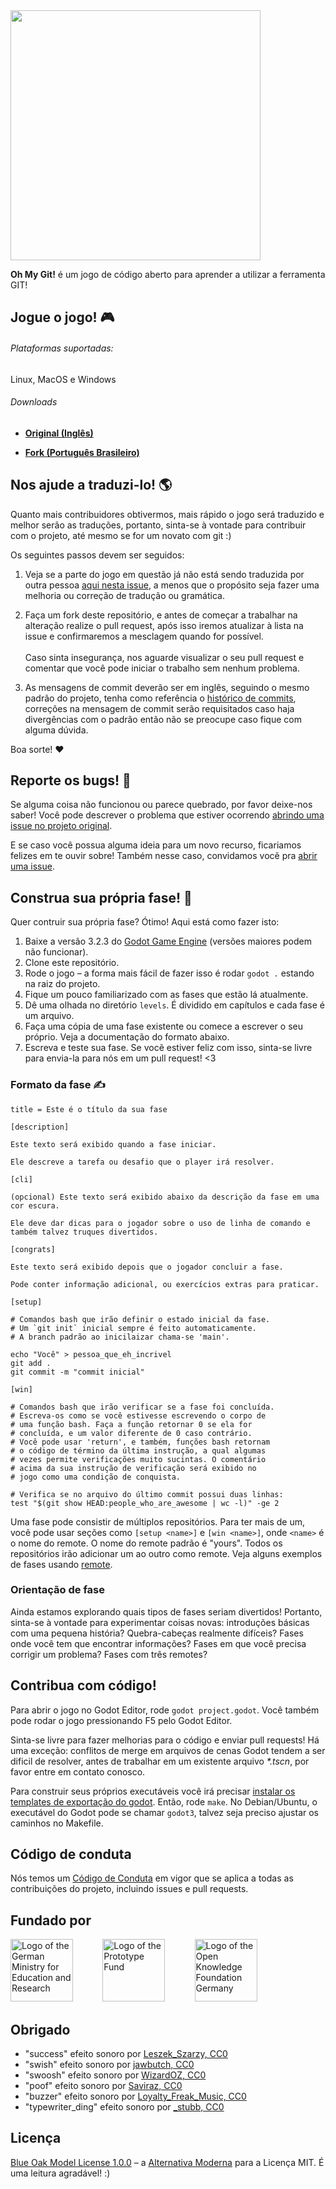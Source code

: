 <img src="https://github.com/git-learning-game/oh-my-git/blob/main/images/oh-my-git.png" width="400">

**Oh My Git!** é um jogo de código aberto para aprender a utilizar a ferramenta GIT!

## Jogue o jogo! 🎮

###### Plataformas suportadas:
Linux, MacOS e Windows

###### Downloads
- [**Original (Inglês)**](https://blinry.itch.io/oh-my-git)

- [**Fork (Português Brasileiro)**](../../releases/latest)

## Nos ajude a traduzi-lo! 🌎

Quanto mais contribuidores obtivermos, mais rápido o jogo será traduzido e melhor serão as traduções, portanto, sinta-se à vontade para contribuir com o projeto, até mesmo se for um novato com git :)

Os seguintes passos devem ser seguidos:

1. Veja se a parte do jogo em questão já não está sendo traduzida por outra pessoa [aqui nesta issue](https://github.com/d3cryptofc/oh-my-git-ptbr/issues/1), a menos que o propósito seja fazer uma melhoria ou correção de tradução ou gramática.

2. Faça um fork deste repositório, e antes de começar a trabalhar na alteração realize o pull request, após isso iremos atualizar à lista na issue e confirmaremos a mesclagem quando for possível.
<br/></br>Caso sinta insegurança, nos aguarde visualizar o seu pull request e comentar que você pode iniciar o trabalho sem nenhum problema.

3. As mensagens de commit deverão ser em inglês, seguindo o mesmo padrão do projeto, tenha como referência o [histórico de commits](../../commits/main), correções na mensagem de commit serão requisitados caso haja divergências com o padrão então não se preocupe caso fique com alguma dúvida.

Boa sorte! ❤️

## Reporte os bugs! 🐞

Se alguma coisa não funcionou ou parece quebrado, por favor deixe-nos saber! Você pode descrever o problema que estiver ocorrendo [abrindo uma issue no projeto original](https://github.com/git-learning-game/oh-my-git/issues).

E se caso você possua alguma ideia para um novo recurso, ficariamos felizes em te ouvir sobre! Também nesse caso, convidamos vocẽ pra [abrir uma issue](https://github.com/git-learning-game/oh-my-git/issues).

## Construa sua própria fase! 🧩

Quer contruir sua própria fase? Ótimo! Aqui está como fazer isto:

1. Baixe a versão 3.2.3 do [Godot Game Engine](https://github.com/godotengine/godot/releases/tag/3.2.3-stable) (versões maiores podem não funcionar).
1. Clone este repositório.
1. Rode o jogo – a forma mais fácil de fazer isso é rodar `godot .` estando na raiz do projeto.
1. Fique um pouco familiarizado com as fases que estão lá atualmente.
1. Dê uma olhada no diretório `levels`. É dividido em capítulos e cada fase é um arquivo.
1. Faça uma cópia de uma fase existente ou comece a escrever o seu próprio. Veja a documentação do formato abaixo.
1. Escreva e teste sua fase. Se vocẽ estiver feliz com isso, sinta-se livre para envia-la para nós em um pull request! <3

### Formato da fase ✍️

```
title = Este é o título da sua fase

[description]

Este texto será exibido quando a fase iniciar.

Ele descreve a tarefa ou desafio que o player irá resolver.

[cli]

(opcional) Este texto será exibido abaixo da descrição da fase em uma cor escura.

Ele deve dar dicas para o jogador sobre o uso de linha de comando e também talvez truques divertidos.

[congrats]

Este texto será exibido depois que o jogador concluir a fase.

Pode conter informação adicional, ou exercícios extras para praticar.

[setup]

# Comandos bash que irão definir o estado inicial da fase.
# Um `git init` inicial sempre é feito automaticamente.
# A branch padrão ao inicilaizar chama-se 'main'.

echo "Você" > pessoa_que_eh_incrivel
git add .
git commit -m "commit inicial"

[win]

# Comandos bash que irão verificar se a fase foi concluída.
# Escreva-os como se você estivesse escrevendo o corpo de
# uma função bash. Faça a função retornar 0 se ela for
# concluída, e um valor diferente de 0 caso contrário.
# Você pode usar 'return', e também, funções bash retornam
# o código de término da última instrução, a qual algumas
# vezes permite verificações muito sucintas. O comentário
# acima da sua instrução de verificação será exibido no
# jogo como uma condição de conquista.

# Verifica se no arquivo do último commit possui duas linhas:
test "$(git show HEAD:people_who_are_awesome | wc -l)" -ge 2
```

Uma fase pode consistir de múltiplos repositórios. Para ter mais de um, vocẽ pode usar seções como `[setup <name>]` e `[win <name>]`, onde `<name>` é o nome do remote. O nome do remote padrão é "yours". Todos os repositórios irão adicionar um ao outro como remote. Veja alguns exemplos de fases usando [remote](levels/remote).

### Orientação de fase

Ainda estamos explorando quais tipos de fases seriam divertidos! Portanto, sinta-se à vontade para experimentar coisas novas: introduções básicas com uma pequena história? Quebra-cabeças realmente difíceis? Fases onde você tem que encontrar informações? Fases em que você precisa corrigir um problema? Fases com três remotes?

## Contribua com código!

Para abrir o jogo no Godot Editor, rode `godot project.godot`. Você também pode rodar o jogo pressionando F5 pelo Godot Editor.

Sinta-se livre para fazer melhorias para o código e enviar pull requests! Há uma exceção: conflitos de merge em arquivos de cenas Godot tendem a ser dificil de resolver, antes de trabalhar em um existente arquivo *\*.tscn*, por favor entre em contato conosco.

Para construir seus próprios executáveis você irá precisar [instalar os templates de exportação do godot](https://docs.godotengine.org/en/stable/getting_started/workflow/export/exporting_projects.html). Então, rode `make`. No Debian/Ubuntu, o executável do Godot pode se chamar `godot3`, talvez seja preciso ajustar os caminhos no Makefile.

## Código de conduta

Nós temos um [Código de Conduta](CODE_OF_CONDUCT.md) em vigor que se aplica a todas as contribuições do projeto, incluindo issues e pull requests.

## Fundado por

<a href="https://www.bmbf.de/en/"><img src="https://www.bmbf.de/SiteGlobals/Frontend/Images/icons/_common/publisherlogo-en.svg?__blob=normal&v=5" alt="Logo of the German Ministry for Education and Research" height="100px"></a>&nbsp; &nbsp; &nbsp; &nbsp; &nbsp; &nbsp; <a href="https://prototypefund.de/en/"><img src="https://upload.wikimedia.org/wikipedia/commons/thumb/1/10/PrototypeFund_Logo.svg/1200px-PrototypeFund_Logo.svg.png" alt="Logo of the Prototype Fund" height="100px"></a>&nbsp; &nbsp; &nbsp; &nbsp; &nbsp; &nbsp; <a href="https://okfn.de/en/"><img src="https://prototypefund.de/wp-content/uploads/2016/07/logo-okfn.svg" alt="Logo of the Open Knowledge Foundation Germany" height="100px"></a>

## Obrigado

- "success" efeito sonoro por [Leszek_Szarzy, CC0](https://freesound.org/people/Leszek_Szary/sounds/171670/)
- "swish" efeito sonoro por [jawbutch, CC0](https://freesound.org/people/jawbutch/sounds/344408/)
- "swoosh" efeito sonoro por [WizardOZ, CC0](https://freesound.org/people/WizardOZ/sounds/419341/)
- "poof" efeito sonoro por [Saviraz, CC0](https://freesound.org/people/Saviraz/sounds/512217/)
- "buzzer" efeito sonoro por [Loyalty_Freak_Music, CC0](https://freesound.org/people/Loyalty_Freak_Music/sounds/407466/)
- "typewriter_ding" efeito sonoro por [_stubb, CC0](https://freesound.org/people/_stubb/sounds/406243/)

## Licença

[Blue Oak Model License 1.0.0](LICENSE.md) – a [Alternativa Moderna](https://writing.kemitchell.com/2019/03/09/Deprecation-Notice.html) para a Licença MIT. É uma leitura agradável! :)
